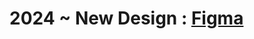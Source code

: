 # 2024 ~ New Design : [Figma](https://www.figma.com/file/go091VqFDNWcDJUSnOsV9z/%EC%98%A4%EB%8A%98%EC%9D%98-%EB%A7%8C%EB%82%98?type=design&node-id=6-4&mode=design)
